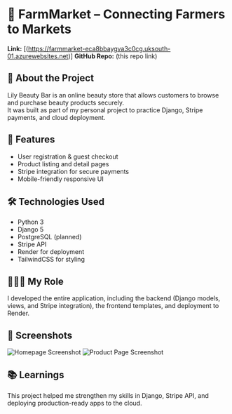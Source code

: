 # 🌾 FarmMarket – Connecting Farmers to Markets  

**Link:** [(https://farmmarket-eca8bbaygva3c0cg.uksouth-01.azurewebsites.net)] 
**GitHub Repo:** (this repo link)  

## 📖 About the Project  
Lily Beauty Bar is an online beauty store that allows customers to browse and purchase beauty products securely.  
It was built as part of my personal project to practice Django, Stripe payments, and cloud deployment.  

## 🚀 Features  
- User registration & guest checkout  
- Product listing and detail pages  
- Stripe integration for secure payments  
- Mobile-friendly responsive UI  

## 🛠️ Technologies Used  
- Python 3  
- Django 5  
- PostgreSQL (planned)  
- Stripe API  
- Render for deployment  
- TailwindCSS for styling  

## 👩🏽‍💻 My Role  
I developed the entire application, including the backend (Django models, views, and Stripe integration), the frontend templates, and deployment to Render.  

## 📸 Screenshots  
![Homepage Screenshot](link-to-image)
![Product Page Screenshot](link-to-image)

## 📚 Learnings  
This project helped me strengthen my skills in Django, Stripe API, and deploying production-ready apps to the cloud.  
